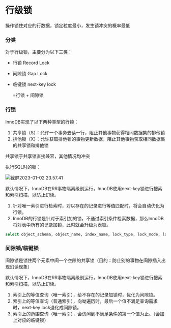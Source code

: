 # 行级锁

操作锁住对应的行数据，锁定粒度最小，发生锁冲突的概率最低



### 分类

对于行级锁，主要分为以下三类：

- 行锁 Record Lock

- 间隙锁 Gap Lock

- 临键锁 next-key lock

  =行锁 + 间隙锁





### 行锁

InnoDB实现了以下两种类型的行锁：

1. 共享锁（S）：允许一个事务去读一行，阻止其他事物获得相同数据集的排他锁
2. 排他锁（X）：允许获取排他锁的事物更新数据，阻止其他事物获取相同数据集的共享锁和排他锁



共享锁于共享锁直接兼容，其他情况均冲突

执行SQL时的锁：

![截屏2023-01-02 23.57.41](https://xingqiu-tuchuang-1256524210.cos.ap-shanghai.myqcloud.com/3978/%E6%88%AA%E5%B1%8F2023-01-02%2023.57.41.png)

默认情况下，InnoDB在RR事物隔离级别运行，InnoDB使用next-key锁进行搜索和索引扫描，以防止幻读。

1. 针对唯一索引进行检索时，对以存在的记录进行等值匹配时，将会自动优化为行锁。
2. InnoDB的行锁是针对于索引加的锁，不通过索引条件检索数据，那么InnoDB将对表中所有的记录加锁，此时就会升级为表锁。



```sql
select object_schema, object_name, index_name, lock_type, lock_mode, lock_data from performance_schema.data_locks
```





### 间隙锁/临键锁

间隙锁是锁住两个元素中间一个空隙的共享锁（目的：防止别的事物在间隙插入出现幻读现象）



默认情况下，InnoDB在RR事物隔离级别运行，InnoDB使用next-key锁进行搜索和索引扫描，以防止幻读。

1. 索引上的等值查询（唯一索引），给不存在的记录加锁时，优化为间隙锁。
2. 索引上的等值查询（普通索引），向呦遍历时，最后一个值不满足查询需求时，next-key lock退化成间隙锁。
3. 索引上的范围查询（唯一索引），会访问到不满足条件的第一个值为止。（会加上对应的临键锁）



